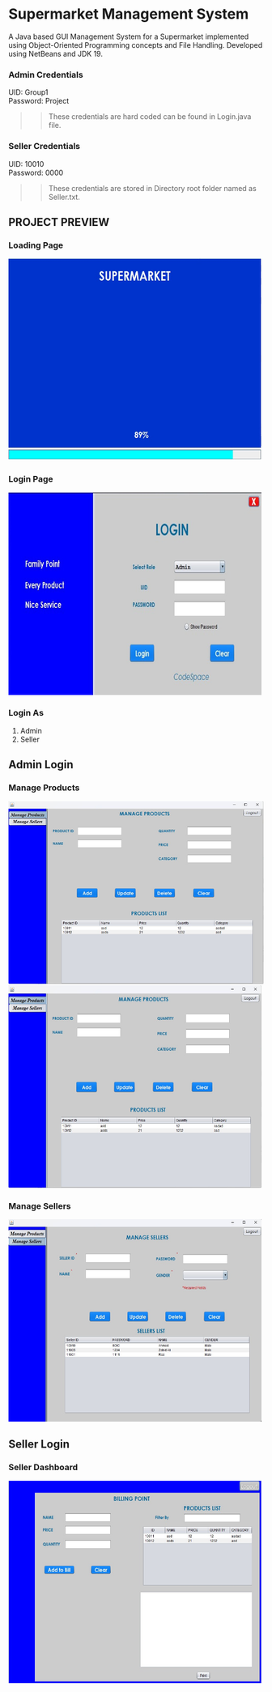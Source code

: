 # Supermarket Management System
A Java based GUI Management System for a Supermarket implemented using Object-Oriented Programming concepts and File Handling. Developed using NetBeans and JDK 19.
### Admin Credentials
UID: Group1 <br />
Password: Project

>> These credentials are hard coded can be found in Login.java file.

### Seller Credentials
 UID: 10010 <br />
 Password: 0000 

>> These credentials are stored in Directory root folder named as Seller.txt.

## PROJECT PREVIEW

### Loading Page
<img src="./images/loading-window.jpeg" alt= "Loading Page" width="500" height="400">

### Login Page
<!-- ![Login Page.](./images/login.jpeg "Login Page") -->
<img src="./images/login.jpeg" alt= "Login Page" width="500" height="400">

### Login As

1. Admin
2. Seller

## Admin Login

### Manage Products
![Manage Products.](./images/admin-mange-products.jpeg "Manage Products")
<img src="./images/admin-mange-products.jpeg" alt= "Manage Products" width="500" height="400">

### Manage Sellers
<img src="./images/admin-manage-sellers.jpeg" alt= "Manage Sellers" width="500" height="400">

## Seller Login

### Seller Dashboard
<!-- ![Manage Sellers.](./images/seller-dashboard.jpeg "Manage Sellers") -->
<img src="./images/seller-dashboard.jpeg" alt= "Login Page" width="500" height="400">






